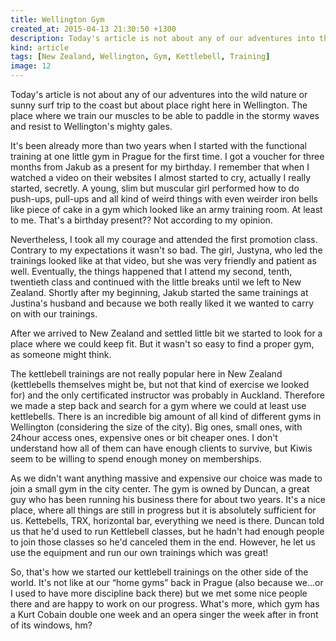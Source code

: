 ```yaml
---
title: Wellington Gym
created_at: 2015-04-13 21:30:50 +1300
description: Today's article is not about any of our adventures into the wild nature or sunny surf trip to the coast but about place right here in Wellington. The place where we train our muscles to be able to paddle in the stormy waves and resist to Wellington's mighty gales.
kind: article
tags: [New Zealand, Wellington, Gym, Kettlebell, Training]
image: 12
---
```



Today's article is not about any of our adventures into the wild nature or sunny surf trip to the coast but about place right here in Wellington. The place where we train our muscles to be able to paddle in the stormy waves and resist to Wellington's mighty gales.

It's been already more than two years when I started with the functional training at one little gym in Prague for the first time. I got a voucher for three months from Jakub as a present for my birthday. I remember that when I watched a video on their websites I almost started to cry, actually I really started, secretly. A young, slim but muscular girl performed how to do push-ups, pull-ups and all kind of weird things with even weirder iron bells like piece of cake in a gym which looked like an army training room. At least to me. That's a birthday present?? Not according to my opinion.

Nevertheless, I took all my courage and attended the first promotion class. Contrary to my expectations it wasn't so bad. The girl, Justyna, who led the trainings looked like at that video, but she was very friendly and patient as well. Eventually, the things happened that I attend my second, tenth, twentieth class and continued with the little breaks until we left to New Zealand. Shortly after my beginning, Jakub started the same trainings at Justina's husband and because we both really liked it we wanted to carry on with our trainings.

After we arrived to New Zealand and settled little bit we started to look for a place where we could keep fit. But it wasn't so easy to find a proper gym, as someone might think.

The kettlebell trainings are not really popular here in New Zealand (kettlebells themselves might be, but not that kind of exercise we looked for) and the only certificated instructor was probably in Auckland. Therefore we made a step back and search for a gym where we could at least use kettlebells. There is an incredible big amount of all kind of different gyms in Wellington (considering the size of the city). Big ones, small ones, with 24hour access ones, expensive ones or bit cheaper ones. I don't understand how all of them can have enough clients to survive, but Kiwis seem to be willing to spend enough money on memberships.

As we didn't want anything massive and expensive our choice was made to join a small gym in the city center. The gym is owned by Duncan, a great guy who has been running his business there for about two years. It's a nice place, where all things are still in progress but it is absolutely sufficient for us. Kettebells, TRX, horizontal bar, everything we need is there. Duncan told us that he'd used to run Kettlebell classes, but he hadn't had enough people to join those classes so he'd canceled them in the end. However, he let us use the equipment and run our own trainings which was great!

So, that's how we started our kettlebell trainings on the other side of the world. It's not like at our “home gyms” back in Prague (also because we…or I used to have more discipline back there) but we met some nice people there and are happy to work on our progress. What's more, which gym has a Kurt Cobain double one week and an opera singer the week after in front of its windows, hm?
